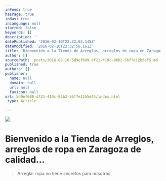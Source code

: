 ```yaml
---
inFeed: true
hasPage: true
inNav: true
inLanguage: null
starred: false
keywords: []
description: ''
datePublished: '2016-02-10T22:33:03.145Z'
dateModified: '2016-02-10T22:32:58.161Z'
title: 'Bienvenido a la Tienda de Arreglos, arreglos de ropa en Zaragoza de calidad...'
author: []
sourcePath: _posts/2016-02-10-5d9ef689-df21-419c-86b2-56f7e12b5ef5.md
published: true
authors: []
publisher:
  name: null
  domain: null
  url: null
  favicon: null
url: 5d9ef689-df21-419c-86b2-56f7e12b5ef5/index.html
_type: Article

---
```

![](https://the-grid-user-content.s3-us-west-2.amazonaws.com/58c53f51-a35f-4340-bf4e-d5abe4899a73.jpg)

# Bienvenido a la Tienda de Arreglos, arreglos de ropa en Zaragoza de calidad...

> Arreglar ropa no tiene secretos para nosotras
